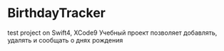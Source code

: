 # BirthdayTracker
test project on Swift4, XCode9
Учебный проект позволяет добавлять, удалять и сообщать о днях рождения  
